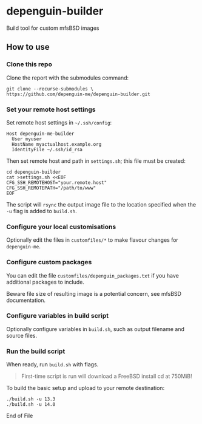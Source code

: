 # depenguin-builder
Build tool for custom mfsBSD images

## How to use

### Clone this repo
Clone the report with the submodules command:

    git clone --recurse-submodules \
    https://github.com/depenguin-me/depenguin-builder.git

### Set your remote host settings
Set remote host settings in `~/.ssh/config`:

    Host depenguin-me-builder
      User myuser
      HostName myactualhost.example.org
      IdentityFile ~/.ssh/id_rsa

Then set remote host and path in `settings.sh`; this file must be created:

    cd depenguin-builder
    cat >settings.sh <<EOF
    CFG_SSH_REMOTEHOST="your.remote.host"
    CFG_SSH_REMOTEPATH="/path/to/www"
    EOF

The script will `rsync` the output image file to the location specified when
the `-u` flag is added to `build.sh`.

### Configure your local customisations
Optionally edit the files in `customfiles/*` to make flavour changes for `depenguin-me`. 

### Configure custom packages
You can edit the file `customfiles/depenguin_packages.txt` if you have additional packages to include. 

Beware file size of resulting image is a potential concern, see mfsBSD documentation.

### Configure variables in build script
Optionally configure variables in `build.sh`, such as output filename and
source files.

### Run the build script
When ready, run `build.sh` with flags.

> First-time script is run will download a FreeBSD install cd at 750MiB!

To build the basic setup and upload to your remote destination:

    ./build.sh -u 13.3
    ./build.sh -u 14.0

End of File
